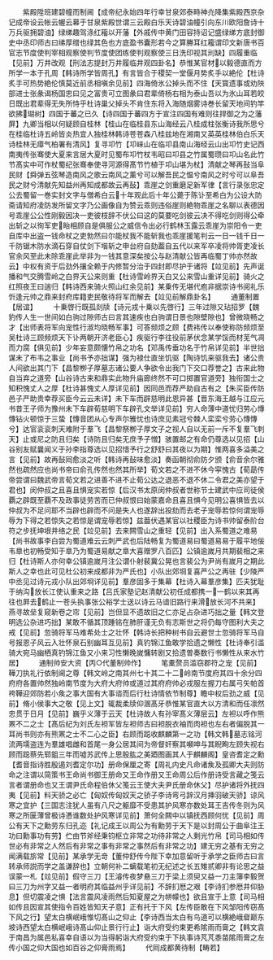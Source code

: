 <!-- { "loadSidebar": true } -->
　　紫殿陞班建碧幢而制阃【成帝纪永始四年行幸甘泉郊泰畤神灮降集紫殿西京杂记成帝设云帐云幄云幕于甘泉紫殿世谓三云殿白乐天诗碧油幢引向东川欧阳詹诗十万兵驱拥碧油】绿绨趣驾涤红籕以开藩【外戚传中黄门田容持诏记盛绿绨方底封御史中丞印师古曰绨厚缯也绿其色也方底盈书囊形若今之算幐耳红籕谓印文新唐书百官志节度使判宰相观察使判节度使团练使判观察使三日洗印视其刓缺】四履重临【见前】万井改观【刑法志提封万井履临井观四卦名】恭惟某官材以毅德直而方所学一本于孔周【韩诗所学皆周孔】有言皆合于稷契一堂偃月势炙手以絶伦【杜诗炙手可热势絶伦慎莫近前丞相嗔余见前】四海倚氷公掉头而不住【天寳遗事或劝陜部进士张彖谒杨国忠曰见之富贵可立图彖曰君辈倚杨右相为泰山吾以为氷山耳若皎日既出君辈得无失所恃乎杜诗巢父掉头不肯住东将入海随烟雾诗巻长留天地间钓竿欲拂瑚树】四国于蕃之已久【诗四国于蕃四方于宣注四国有难则往捍御之为之藩屏】九卿当相以何疑顾自桂林【桂山在临桂县东山海经云八桂成柱张衡诗我所思兮在桂临杜诗五岭皆炎热宜人独桂林韩诗苍苍森八桂兹地在湘南又英英桂林伯白乐天诗桂林无瘴气柏署有清风】复寻卭竹【卭崃山在临卭县南山海经云山出卭竹史记西南夷传张骞使大夏来言居大夏时见蜀布卭竹杖韦昭曰卭县之竹属蜀瓒曰卭山名此竹节髙实中可作杖蜀纪张骞奉使寻河源得髙节竹植于卭山堪为杖】清献之琴再鼔当阜民财【舜弹五弦琴造南风之歌云南风之薰兮可以解吾民之愠兮南风之时兮可以阜吾民之财兮清献先知益州再知成都故云再鼔】乖崖之剑重磨足新军律【言行录张忠定公去蜀留一巻实封文字与僧希白云十年观此后十年公薨于陈讣至希白为公设大防斋请知府凌防发所留文字乃公画像自为赞云乖则违俗崖则絶物乖崖之名聊以表德因号乖崖公公性刚毅因决一吏彼枝辞不伏公曰这的莫要吃剑彼云决不得吃剑则得公牵出斩之以徇军吏眙相顾自是俱服公之威信令出必行鹤林玉露云乖崖为崇阳令一吏自库中出盗一钱命杖之吏勃然曰尔能杖我不能斩我也乖崖援笔判云一日一钱千日一千防锯木防水滴石穿自仗剑下堦斩之申台府自劾葢自五代以来军卒凌将帅胥吏凌长官余风至此未除乖崖此举非为一钱其意深矣按公与赵清献公皆再临蜀丁帅亦然故云】中权有资于后劲外攘全赖于内修暂分治于四封即尽护于诸将【竝见前】先声诞播和气交腾雪岭之白界天公来则重【杜诗雪岭界天白又公来雪山重详见前】骑火之红照夜王曰遄归【韩诗西来骑火照山红余见前】某乗传无堪代庖非据崇诗书阅礼乐忻逢元帅之鼎来封府库籍吏民敬待将军而解去【竝见前解鼎卦名】
　　通董制置【居谊】
　　十乗啓行既孤剡牍【诗元戎十乗以先啓行】三年过隙又玷招罗【魏豹传人生一世间如白驹过隙师古曰言其速疾也白驹谓日景也隙壁隙也】曾微晓畅之才【出师表将军向宠性行淑均晓畅军事】可答频烦之顾【费袆传以奉使称防频烦至吴杜诗三顾频烦天下讣两朝开济老臣心】疾驱行李往役前茅伏念某学馁而材芜气凋而力腐【俱见前】少年妄意颇懐竹帛之功名【邓禹传垂功名于竹帛详见前】半世拙谋未了布韦之事业【尚书予亦拙谋】强为禄仕直坐饥驱【陶诗饥来驱我去】诸公贵人间欲出其门下【昌黎栁子厚墓志诸公要人争欲令出我门下交口荐誉之】古来此物自当弃之道旁【山谷诗古来和鼎实此物升庙廊终然不可口掷置官道旁】独衔国士之知积愧丈人之厚【杜诗甚愧丈人厚详见前】因同邑而荐严助自古有之【朱买臣传防邑子严助贵幸荐买臣今云云未详】未下车而辟慈明此恩异甚【晋东海王越与江应元书昔王子师为豫州未下车辟荀慈明下车辟孔文举详见前】穷人命薄中道忧归劳心慱慱钻火顿惊于三蛰【慱音团从心专声尔雅忧也诗庶见素冠兮棘人栾栾兮劳心慱慱兮】达官衮衮刺天难附于羣飞【昌黎祭栁子厚文子之视人自以无前一斥不复羣飞刺天】止或尼之防且归矣【诗防且归矣无庶予子憎】骇置邮之有命仍尊选以见招【山谷别友赋曩闻义于孙李指尊选以见招惜予行之舒舒曰其夜以为期】惟两喜多溢美之言【见前】故再鼔囘愈淡之听【韩诗再鼔味愈淡】奏函朝彻俞防夕颁【俞音余尔雅然也疏然应也尚书帝曰俞孔传然也然其所举】荀文若之不进不休今寜愧古【荀勗传帝尝谓曰魏武帝言荀文若之进善不进不止荀公达之退恶不退不休二令君之美亦望于君也】闵仲叔之且喜且惧宠实若惊【后汉书太原闵仲叔者世称节士建武中应司徒侯覇之辟既至覇不及政事徒劳苦而已仲叔恨曰始蒙嘉命且喜且惧今见明公喜惧皆去以仲叔为不足问耶不当辟也辟而不问是失人也遂辞出投劾而去老子宠辱若惊何谓宠辱辱为下得之若惊失之若惊是谓宠辱若惊】兹葢伏遇某官以社稷臣为诗书帅留泰阶台符之步抚坤垠井络之民【竝见前】去来闗雪山之重轻【见前】出入系蜀道之难易【尚书故事李白尝为蜀道难云云刺严武也后陆畅复为蜀道易曰蜀道易易于履平地佞韦臯也初畅受知于臯乃为蜀道易献之臯大喜赠罗八百匹】公镇逾嵗月共期裴相之来归【杜诗斯人亦何幸公镇逾嵗月注公谓仆射裴冀公晃也言裴公为尹尚有嵗月之期此斯人之幸也此可见杜公初来成都非为严氏也】小队出郊埛复喜严公之再驻【少陵严中丞见过诗元戎小队出郊埛详见前】羣彦固多于集幕【杜诗入幕羣彦集】匹夫犹耻于纳沟放长江使认重来之路【吕氏家塾记赵清献公初任成都携一一鹤以来其再往也屛去鹤止一苍头执事张公裕学士送以诗云马谙旧路行来滑放长河不共来】燕寻故垒复窥新卷之帘【见前】岂但显不遗故旧之仁亦足占杂进巧拙之量【韩文登明选公杂进巧拙】某敢不循其顶踵铭在肺肝谨无负有志斯世之将仍每守图利大夫之戒【见前】忽骑将军马难希处士之壮怀【韩诗长把种树书自云避世士忽骑将军马自号报恩子风云入壮怀泉石别幽耳互见前】真钓锦江鱼敢学拾遗之懒性【杜诗奉引滥骑大宛马幽栖真钓锦江鱼又小来习性懒晚嵗慵转剧又拾遗曽奏数行书懒性从来水竹居】
　　通制帅安大资【丙○代董制帅作】
　　笔橐赘员滥窃郡符之宠【见前】鞾刀执礼行依制阃之尊【韩文岭之南其州七十其二十二岭南节度府其四十余分四府府各置帅然独岭南节度为大府大府帅或道过其府府帅必戎服左握刀右属弓矢帕首袴鞾迎郊防若小矦之事大国有大事谘而后行杜诗情依节制尊】瞻中权后劲之威【见前】脩小侯事大之敬【见上文】辄裁柔牍仰溷髙牙恭惟某官直大以方清和而任凛然忠贯于日月【见前】巍乎义薄于云天【杜诗故人有孙宰髙义薄层云】左袒以呼作熊罴不二之士【髙后纪为刘氏左袒军皆左袒师古曰袒脱衣袖而肉袒也左右者偏脱其一耳尚书则亦有熊罴之士不二心之臣】右顾而跽收麒麟第一之功【韩文韩墓志铭河流两壖盗连为羣雄唱雌和首尾一身公居其间为帝督奸察其嚬呻与其睨眴左顾失视右顾而跽蔡先郓鉏三年而墟苏武传上思股肱之美廼图画其人于麒麟阁】皇咨耆定之勳【耆音指诗胜殷遏刘耆定尔功】册命保厘之寄【周礼内史凡命诸矦及孤卿大夫则防命之注谓以简策书王命尚书御王册命又王命作册又王命周公后作册诗受言藏之笺云言者谓册命也又王谓尹氏命程伯休父笺云王使大夫尹氏册命休父】尽护诸将外抚四夷【见前】料天骄之必亡【匈奴传匈奴天之骄子李诗弯弓辞汉月挿羽破天骄】谅风寒之宜护【三国志注犹人虽有八尺之躯靡不受患其护风寒亦数处耳王吉传冬则为风寒之所匽薄曾极诗慿谁数处护风寒详见前】萧何全闗中以镇抚西顾何忧【见前】周公有天下之勳劳东归孔迩【礼记成王以周公为有勳劳于天下是以封周公于曲阜注王功曰勳事功有劳】伫由节斧经秉钧枢立非常之功待非常之人剩光竹帛【司马相如传世必有非常之人然后有非常之事有非常之事然后有非常之功】建无穷之基有无穷之闻满载旂常【见前】某承学无竒【董仲舒传今陛下幸加意留听于承学之臣师古曰言转承师説而学之盖谦辞也】立朝何补二螭载笔初无纪述之长五雉贰卿非有论思之益误蒙一札【竝见前】假守三刀【王濬传夜梦悬三刀于梁上须臾又益一刀主簿李毅贺曰三刀为州字又益一者明府其临益州乎详见前】不辞扪厯之艰【李诗扪参厯井仰胁息】但切震凌之惧【法言震风凌雨然后知夏屋之为帡幪也】欲且宣于上意【司马相如传且因宣其使指令百姓皆知天子意】正有托于下风【左传臣敢在下风邹阳传窃髙下风之行】望太白横岷峨惟切髙山之仰止【李诗西当太白有鸟道可以横絶峨睂巅东坡诗西望太白横岷峨诗髙山仰止景行行止】诣大府受约束更希隂雨而膏之【韩文袁于南昌为属邑私喜幸自语以为当得躬诣大府受约束于下执事诗芃芃黍苗隂雨膏之左传小国之仰大国也如百谷之仰膏雨焉】
　　代囘成都黄待制【畴若】
